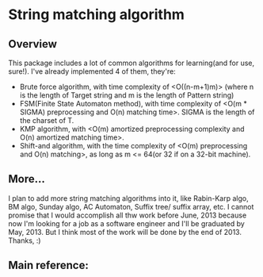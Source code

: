 # String matching algorithm
## Overview
This package includes a lot of common algorithms for learning(and for use, sure!). I've already implemented 4 of them, they're:
* Brute force algorithm, with time complexity of <O((n-m+1)m)> (where n is the length of Target string and m is the length of Pattern string)
* FSM(Finite State Automaton method), with time complexity of <O(m * SIGMA) preprocessing and O(n) matching time>. SIGMA is the length of the charset of T.
* KMP algorithm, with <O(m) amortized preprocessing complexity and O(n) amortized matching time>.
* Shift-and algorithm, with the time complexity of <O(m) preprocessing and O(n) matching>, as long as m <= 64(or 32 if on a 32-bit machine).

## More...
I plan to add more string matching algorithms into it, like Rabin-Karp algo, BM algo, Sunday algo, AC Automaton, Suffix tree/ suffix array, etc. I cannot promise that I would accomplish all thw work before June, 2013 because now I'm looking for a job as a software engineer and I'll be graduated by May, 2013. But I think most of the work will be done by the end of 2013. 
Thanks, :)

## Main reference:
<CLRS>
